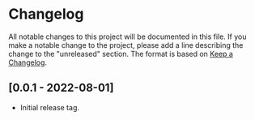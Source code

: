 # Changelog
All notable changes to this project will be documented in this file. If you make a notable change to the project, please add a line describing the change to the "unreleased" section. The format is based on [Keep a Changelog](https://keepachangelog.com/en/1.0.0/).

## [0.0.1 - 2022-08-01]
- Initial release tag.
